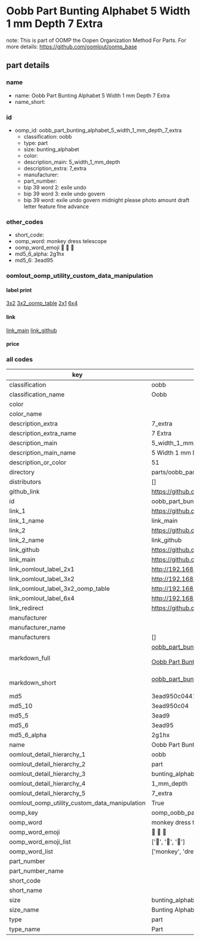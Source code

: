 # Oobb Part Bunting Alphabet 5 Width 1 mm Depth 7 Extra  

note: This is part of OOMP the Oopen Organization Method For Parts. For more details: https://github.com/oomlout/oomp_base

##  part details
  







### name
* name: Oobb Part Bunting Alphabet 5 Width 1 mm Depth 7 Extra
* name_short: 
### id
* oomp_id: oobb_part_bunting_alphabet_5_width_1_mm_depth_7_extra
  * classification: oobb
  * type: part
  * size: bunting_alphabet
  * color: 
  * description_main: 5_width_1_mm_depth
  * description_extra: 7_extra
  * manufacturer: 
  * part_number: 
  * bip 39 word 2: exile undo
  * bip 39 word 3: exile undo govern
  * bip 39 word: exile undo govern midnight please photo amount draft letter feature fine advance

### other_codes
* short_code: 
* oomp_word: monkey dress telescope
* oomp_word_emoji :monkey: :dress: :telescope:
* md5_6_alpha: 2g1hx
* md5_6: 3ead95






### oomlout_oomp_utility_custom_data_manipulation
#### label print
[3x2](http://192.168.1.245:1112/?label=oomp%202g1hx)
[3x2_oomp_table](http://192.168.1.108:1112/?label=oomp%202g1hx)
[2x1](http://192.168.1.242:1112/?label=oomp%202g1hx)
[6x4](http://192.168.1.55:1112/?label=oomp%202g1hx)    

#### link

[link_main](https://github.com/oomlout/oomlout_oomp_version_1_messy/tree/main/parts/oobb_part_bunting_alphabet_5_width_1_mm_depth_7_extra) [link_github](https://github.com/oomlout/oomlout_oomp_version_1_messy/tree/main/parts/oobb_part_bunting_alphabet_5_width_1_mm_depth_7_extra)                             

#### price







### all codes 
| key | value |  
| --- | --- |  
| classification | oobb |  
| classification_name | Oobb |  
| color |  |  
| color_name |  |  
| description_extra | 7_extra |  
| description_extra_name | 7 Extra |  
| description_main | 5_width_1_mm_depth |  
| description_main_name | 5 Width 1 mm Depth |  
| description_or_color | 51 |  
| directory | parts/oobb_part_bunting_alphabet_5_width_1_mm_depth_7_extra |  
| distributors | [] |  
| github_link | https://github.com/oomlout/oomlout_oomp_part_src/tree/main/parts/oobb_part_bunting_alphabet_5_width_1_mm_depth_7_extra |  
| id | oobb_part_bunting_alphabet_5_width_1_mm_depth_7_extra |  
| link_1 | https://github.com/oomlout/oomlout_oomp_version_1_messy/tree/main/parts/oobb_part_bunting_alphabet_5_width_1_mm_depth_7_extra |  
| link_1_name | link_main |  
| link_2 | https://github.com/oomlout/oomlout_oomp_version_1_messy/tree/main/parts/oobb_part_bunting_alphabet_5_width_1_mm_depth_7_extra |  
| link_2_name | link_github |  
| link_github | https://github.com/oomlout/oomlout_oomp_version_1_messy/tree/main/parts/oobb_part_bunting_alphabet_5_width_1_mm_depth_7_extra |  
| link_main | https://github.com/oomlout/oomlout_oomp_version_1_messy/tree/main/parts/oobb_part_bunting_alphabet_5_width_1_mm_depth_7_extra |  
| link_oomlout_label_2x1 | http://192.168.1.242:1112/?label=oomp%202g1hx |  
| link_oomlout_label_3x2 | http://192.168.1.245:1112/?label=oomp%202g1hx |  
| link_oomlout_label_3x2_oomp_table | http://192.168.1.108:1112/?label=oomp%202g1hx |  
| link_oomlout_label_6x4 | http://192.168.1.55:1112/?label=oomp%202g1hx |  
| link_redirect | https://github.com/oomlout/oomlout_oomp_version_1_messy/tree/main/parts/oobb_part_bunting_alphabet_5_width_1_mm_depth_7_extra |  
| manufacturer |  |  
| manufacturer_name |  |  
| manufacturers | [] |  
| markdown_full | [oobb_part_bunting_alphabet_5_width_1_mm_depth_7_extra](none)<br>[](none)<br>[Oobb Part Bunting Alphabet 5 Width 1 Mm Depth 7 Extra](none)<br><br> |  
| markdown_short | [oobb_part_bunting_alphabet_5_width_1_mm_depth_7_extra](none)<br><br> |  
| md5 | 3ead950c0441e1028ed338c6ca3b3a7d |  
| md5_10 | 3ead950c04 |  
| md5_5 | 3ead9 |  
| md5_6 | 3ead95 |  
| md5_6_alpha | 2g1hx |  
| name | Oobb Part Bunting Alphabet 5 Width 1 mm Depth 7 Extra |  
| oomlout_detail_hierarchy_1 | oobb |  
| oomlout_detail_hierarchy_2 | part |  
| oomlout_detail_hierarchy_3 | bunting_alphabet |  
| oomlout_detail_hierarchy_4 | 1_mm_depth |  
| oomlout_detail_hierarchy_5 | 7_extra |  
| oomlout_oomp_utility_custom_data_manipulation | True |  
| oomp_key | oomp_oobb_part_bunting_alphabet_5_width_1_mm_depth_7_extra |  
| oomp_word | monkey dress telescope |  
| oomp_word_emoji | :monkey: :dress: :telescope: |  
| oomp_word_emoji_list | [':monkey:', ':dress:', ':telescope:'] |  
| oomp_word_list | ['monkey', 'dress', 'telescope'] |  
| part_number |  |  
| part_number_name |  |  
| short_code |  |  
| short_name |  |  
| size | bunting_alphabet |  
| size_name | Bunting Alphabet |  
| type | part |  
| type_name | Part |  
